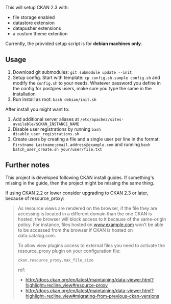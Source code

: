 This will setup CKAN 2.3 with:

- file storage enabled
- datastore extension
- datapusher extensions
- a custom theme extention

Currently, the provided setup script is for **debian machines only**.

## Usage

1. Download git submodules: `git submodule update --init`
1. Setup config. Start with template: `cp config.sh.sample config.sh` and modify the `config.sh` to your needs.
  Whatever password you define in the config for postgres users, make sure you type the same in the installation
1. Run install as root: `bash debian/init.sh`

After install you might want to:

1. Add additional server aliases at `/etc/apache2/sites-available/$CKAN_INSTANCE_NAME`
1. Disable user registrations by running `bash disable_user_registrations.sh`
1. Create users by creating a file and a single user per line in the format: `Firstname Lastname;email.address@example.com` and running `bash batch_user_create.sh your/user/file.txt`


## Further notes
This project is developed following CKAN install guides. If something's missing in the guide, then the project might be
missing the same thing.

If using CKAN 2.2 or lower consider upgrading to CKAN 2.3 or later, because of resource_proxy:

>As resource views are rendered on the browser, if the file they are accessing is located in a different 
>domain than the one CKAN is hosted, the browser will block access to it because of the same-origin policy. For instance, 
>files hosted on www.example.com won’t be able to be accessed from the browser if CKAN is hosted on data.catalog.com.
>
>To allow view plugins access to external files you need to activate the resource_proxy plugin on your configuration file:
>
>```
>ckan.resource_proxy.max_file_size
>```
>
>ref:
> 
> - http://docs.ckan.org/en/latest/maintaining/data-viewer.html?highlight=recline_view#resource-proxy
> - http://docs.ckan.org/en/latest/maintaining/data-viewer.html?highlight=recline_view#migrating-from-previous-ckan-versions